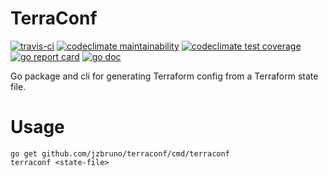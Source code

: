 # TerraConf

[![travis-ci](https://travis-ci.org/jzbruno/terraconf.svg)](https://travis-ci.org/jzbruno/terraconf) [![codeclimate maintainability](https://api.codeclimate.com/v1/badges/a8355a1720309e1c63c2/maintainability)](https://codeclimate.com/github/jzbruno/terraconf) [![codeclimate test coverage](https://api.codeclimate.com/v1/badges/a8355a1720309e1c63c2/test_coverage)](https://codeclimate.com/github/jzbruno/terraconf) [![go report card](https://goreportcard.com/badge/github.com/jzbruno/terraconf)](https://goreportcard.com/report/github.com/jzbruno/terraconf) [![go doc](https://img.shields.io/badge/godoc-reference-blue.svg)](https://godoc.org/github.com/jzbruno/terraconf/pkg/terraconf)

Go package and cli for generating Terraform config from a Terraform state file.

# Usage

    go get github.com/jzbruno/terraconf/cmd/terraconf
    terraconf <state-file>
